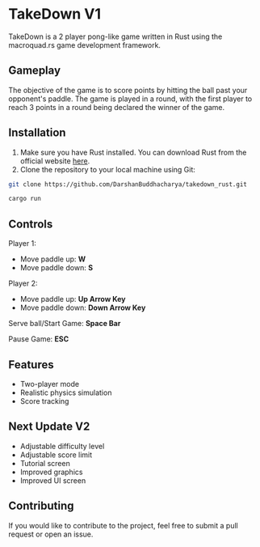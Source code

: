 # TakeDown V1

TakeDown is a 2 player pong-like game written in Rust using the macroquad.rs game development framework.

## Gameplay

The objective of the game is to score points by hitting the ball past your opponent's paddle. The game is played in a round, with the first player to reach 3 points in a round being declared the winner of the game.
## Installation

1. Make sure you have Rust installed. You can download Rust from the official website [here](https://www.rust-lang.org/tools/install).
2. Clone the repository to your local machine using Git:

```sh
git clone https://github.com/DarshanBuddhacharya/takedown_rust.git

cargo run
```


## Controls

Player 1:
- Move paddle up: **W**
- Move paddle down: **S**

Player 2:
- Move paddle up: **Up Arrow Key**
- Move paddle down: **Down Arrow Key**

Serve ball/Start Game: **Space Bar**

Pause Game: **ESC**

## Features

- Two-player mode
- Realistic physics simulation
- Score tracking

## Next Update V2

- Adjustable difficulty level
- Adjustable score limit
- Tutorial screen
- Improved graphics
- Improved UI screen

## Contributing

If you would like to contribute to the project, feel free to submit a pull request or open an issue.

